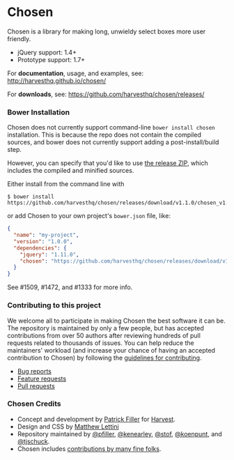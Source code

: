 # Chosen

Chosen is a library for making long, unwieldy select boxes more user friendly.

- jQuery support: 1.4+
- Prototype support: 1.7+

For **documentation**, usage, and examples, see:
http://harvesthq.github.io/chosen/

For **downloads**, see:
https://github.com/harvesthq/chosen/releases/

### Bower Installation

Chosen does not currently support command-line `bower install chosen` installation. This is because the repo does not contain the compiled sources, and bower does not currently support adding a post-install/build step.

However, you can specify that you'd like to use [the release ZIP](https://github.com/harvesthq/chosen/releases/latest), which includes the compiled and minified sources.

Either install from the command line with

```
$ bower install https://github.com/harvesthq/chosen/releases/download/v1.1.0/chosen_v1.1.0.zip
````

or add Chosen to your own project's `bower.json` file, like:

```json
{
  "name": "my-project",
  "version": "1.0.0",
  "dependencies": {
    "jquery": "1.11.0",
    "chosen": "https://github.com/harvesthq/chosen/releases/download/v1.1.0/chosen_v1.1.0.zip"
  }
}
```

See #1509, #1472, and #1333 for more info.

### Contributing to this project

We welcome all to participate in making Chosen the best software it can be. The repository is maintained by only a few people, but has accepted contributions from over 50 authors after reviewing hundreds of pull requests related to thousands of issues. You can help reduce the maintainers' workload (and increase your chance of having an accepted contribution to Chosen) by following the
[guidelines for contributing](contributing.md).

* [Bug reports](contributing.md#bugs)
* [Feature requests](contributing.md#features)
* [Pull requests](contributing.md#pull-requests)

### Chosen Credits

- Concept and development by [Patrick Filler](http://patrickfiller.com) for [Harvest](http://getharvest.com/).
- Design and CSS by [Matthew Lettini](http://matthewlettini.com/)
- Repository maintained by [@pfiller](http://github.com/pfiller), [@kenearley](http://github.com/kenearley), [@stof](http://github.com/stof), [@koenpunt](http://github.com/koenpunt), and [@tjschuck](http://github.com/tjschuck).
- Chosen includes [contributions by many fine folks](https://github.com/harvesthq/chosen/contributors).
